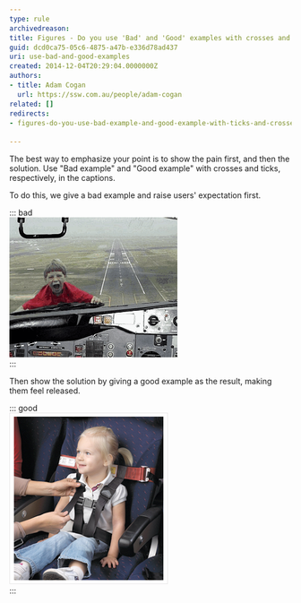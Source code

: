 ```yaml
---
type: rule
archivedreason: 
title: Figures - Do you use 'Bad' and 'Good' examples with crosses and ticks in captions?
guid: dcd0ca75-05c6-4875-a47b-e336d78ad437
uri: use-bad-and-good-examples
created: 2014-12-04T20:29:04.0000000Z
authors:
- title: Adam Cogan
  url: https://ssw.com.au/people/adam-cogan
related: []
redirects: 
- figures-do-you-use-bad-example-and-good-example-with-ticks-and-crosses-in-captions

---
```


The best way to emphasize your point is to show the pain first, and then the solution. Use "Bad example" and "Good example" with crosses and ticks, respectively, in the captions.

<!--endintro-->

To do this, we give a bad example and raise users' expectation first.

::: bad  
![Figure: Bad example - Kid not in his seat](ImageBadExample.gif)  
:::

Then show the solution by giving a good example as the result, making them feel released.

::: good  
![Figure: Good example - Kid in his seat](kid-in-airplane-seat.jpg)  
:::
